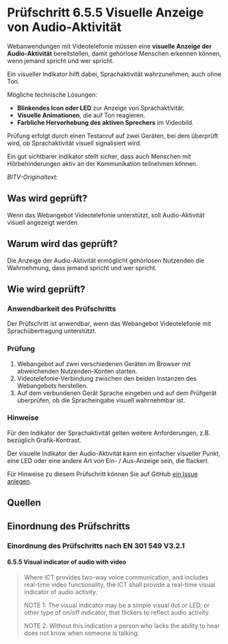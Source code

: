 # Prüfschritt 6.5.5 Visuelle Anzeige von Audio-Aktivität

Webanwendungen mit Videotelefonie müssen eine **visuelle Anzeige der Audio-Aktivität** bereitstellen, damit gehörlose Menschen erkennen können, wenn jemand spricht und wer spricht.

Ein visueller Indikator hilft dabei, Sprachaktivität wahrzunehmen, auch ohne Ton.

Mögliche technische Lösungen:

-   **Blinkendes Icon oder LED** zur Anzeige von Sprachaktivität.
-   **Visuelle Animationen**, die auf Ton reagieren.
-   **Farbliche Hervorhebung des aktiven Sprechers** im Videobild.

Prüfung erfolgt durch einen Testanruf auf zwei Geräten, bei dem überprüft wird, ob Sprachaktivität visuell signalisiert wird.

Ein gut sichtbarer Indikator stellt sicher, dass auch Menschen mit Hörbehinderungen aktiv an der Kommunikation teilnehmen können.

_BITV-Originaltext:_

## Was wird geprüft?

Wenn das Webangebot Videotelefonie unterstützt, soll Audio-Aktivität visuell angezeigt werden.

## Warum wird das geprüft?

Die Anzeige der Audio-Aktivität ermöglicht gehörlosen Nutzenden die Wahrnehmung, dass jemand spricht und wer spricht.

## Wie wird geprüft?

### Anwendbarkeit des Prüfschritts

Der Prüfschritt ist anwendbar, wenn das Webangebot Videotelefonie mit Sprachübertragung unterstützt.

### Prüfung

1.  Webangebot auf zwei verschiedenen Geräten im Browser mit abweichenden Nutzenden-Konten starten.
2.  Videotelefonie-Verbindung zwischen den beiden Instanzen des Webangebots herstellen.
3.  Auf dem verbundenen Gerät Sprache eingeben und auf dem Prüfgerät überprüfen, ob die Spracheingabe visuell wahrnehmbar ist.

### Hinweise

Für den Indikator der Sprachaktivität gelten weitere Anforderungen, z.B. bezüglich Grafik-Kontrast.

Der visuelle Indikator der Audio-Aktivität kann ein einfacher visueller Punkt, eine LED oder eine andere Art von Ein- / Aus-Anzeige sein, die flackert.

Für Hinweise zu diesem Prüfschritt können Sie auf GitHub [ein Issue anlegen](https://github.com/BIK-BITV/BIK-App-Test/issues).

## Quellen

## Einordnung des Prüfschritts

### Einordnung des Prüfschritts nach EN 301 549 V3.2.1

#### 6.5.5 Visual indicator of audio with video

> Where ICT provides two-way voice communication, and includes real-time video functionality, the ICT shall provide a real-time visual indicator of audio activity.
>
> NOTE 1: The visual indicator may be a simple visual dot or LED, or other type of on/off indicator, that flickers to reflect audio activity.
>
> NOTE 2: Without this indication a person who lacks the ability to hear does not know when someone is talking.
